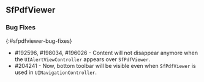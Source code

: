 ## SfPdfViewer

### Bug Fixes
{:#sfpdfviewer-bug-fixes}

* \#192596, \#198034, \#196026 - Content will not disappear anymore when the `UIAlertViewController` appears over `SfPdfViewer`. 
* \#204241 - Now, bottom toolbar will be visible even when `SfPdfViewer` is used in `UINavigationController`.




